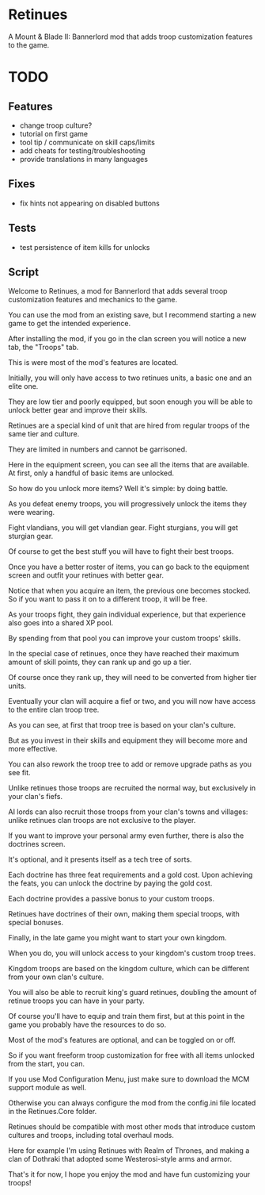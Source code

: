 # Retinues

A Mount & Blade II: Bannerlord mod that adds troop customization features to the game.

# TODO

## Features

- change troop culture?
- tutorial on first game
- tool tip / communicate on skill caps/limits
- add cheats for testing/troubleshooting
- provide translations in many languages

## Fixes

- fix hints not appearing on disabled buttons

## Tests

- test persistence of item kills for unlocks

## Script

Welcome to Retinues, a mod for Bannerlord that adds several troop customization features and mechanics to the game.

You can use the mod from an existing save, but I recommend starting a new game to get the intended experience.

After installing the mod, if you go in the clan screen you will notice a new tab, the "Troops" tab.

This is were most of the mod's features are located.

Initially, you will only have access to two retinues units, a basic one and an elite one.

They are low tier and poorly equipped, but soon enough you will be able to unlock better gear and improve their skills.

Retinues are a special kind of unit that are hired from regular troops of the same tier and culture.

They are limited in numbers and cannot be garrisoned.

Here in the equipment screen, you can see all the items that are available. At first, only a handful of basic items are unlocked.

So how do you unlock more items? Well it's simple: by doing battle.

As you defeat enemy troops, you will progressively unlock the items they were wearing.

Fight vlandians, you will get vlandian gear. Fight sturgians, you will get sturgian gear.

Of course to get the best stuff you will have to fight their best troops.

Once you have a better roster of items, you can go back to the equipment screen and outfit your retinues with better gear.

Notice that when you acquire an item, the previous one becomes stocked. So if you want to pass it on to a different troop, it will be free.

As your troops fight, they gain individual experience, but that experience also goes into a shared XP pool.

By spending from that pool you can improve your custom troops' skills.

In the special case of retinues, once they have reached their maximum amount of skill points, they can rank up and go up a tier.

Of course once they rank up, they will need to be converted from higher tier units.

Eventually your clan will acquire a fief or two, and you will now have access to the entire clan troop tree.

As you can see, at first that troop tree is based on your clan's culture.

But as you invest in their skills and equipment they will become more and more effective.

You can also rework the troop tree to add or remove upgrade paths as you see fit.

Unlike retinues those troops are recruited the normal way, but exclusively in your clan's fiefs.

AI lords can also recruit those troops from your clan's towns and villages: unlike retinues clan troops are not exclusive to the player.

If you want to improve your personal army even further, there is also the doctrines screen.

It's optional, and it presents itself as a tech tree of sorts.

Each doctrine has three feat requirements and a gold cost. Upon achieving the feats, you can unlock the doctrine by paying the gold cost.

Each doctrine provides a passive bonus to your custom troops.

Retinues have doctrines of their own, making them special troops, with special bonuses.

Finally, in the late game you might want to start your own kingdom.

When you do, you will unlock access to your kingdom's custom troop trees.

Kingdom troops are based on the kingdom culture, which can be different from your own clan's culture.

You will also be able to recruit king's guard retinues, doubling the amount of retinue troops you can have in your party.

Of course you'll have to equip and train them first, but at this point in the game you probably have the resources to do so.

Most of the mod's features are optional, and can be toggled on or off.

So if you want freeform troop customization for free with all items unlocked from the start, you can.

If you use Mod Configuration Menu, just make sure to download the MCM support module as well.

Otherwise you can always configure the mod from the config.ini file located in the Retinues.Core folder.

Retinues should be compatible with most other mods that introduce custom cultures and troops, including total overhaul mods.

Here for example I'm using Retinues with Realm of Thrones, and making a clan of Dothraki that adopted some Westerosi-style arms and armor.

That's it for now, I hope you enjoy the mod and have fun customizing your troops!